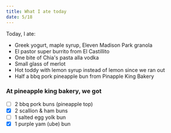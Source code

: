 ```yaml
---
title: What I ate today
date: 5/18
---
```



Today, I ate:

- Greek yogurt, maple syrup, Eleven Madison Park granola
- El pastor super burrito from El Castillito
- One bite of Chia's pasta alla vodka
- Small glass of merlot
- Hot toddy with lemon syrup instead of lemon since we ran out
- Half a bbq pork pineapple bun from Pinapple King Bakery

### At pineapple king bakery, we got

- [ ] 2 bbq pork buns (pineapple top)
- [x] 2 scallion & ham buns
- [ ] 1 salted egg yolk bun
- [x] 1 purple yam (ube) bun
